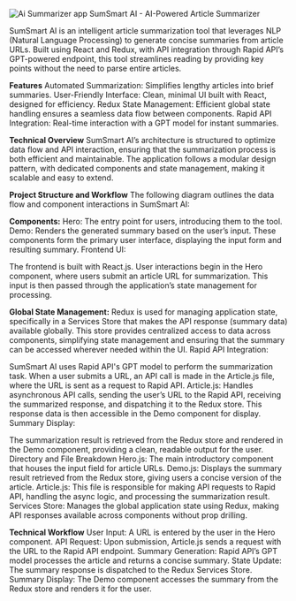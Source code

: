 ![Ai Summarizer app](https://github.com/user-attachments/assets/fedb899b-901b-45f2-9ba3-881f75c1e491)
SumSmart AI - AI-Powered Article Summarizer

SumSmart AI is an intelligent article summarization tool that leverages NLP (Natural Language Processing) to generate concise summaries from article URLs. Built using React and Redux, with API integration through Rapid API’s GPT-powered endpoint, this tool streamlines reading by providing key points without the need to parse entire articles.

**Features**
Automated Summarization: Simplifies lengthy articles into brief summaries.
User-Friendly Interface: Clean, minimal UI built with React, designed for efficiency.
Redux State Management: Efficient global state handling ensures a seamless data flow between components.
Rapid API Integration: Real-time interaction with a GPT model for instant summaries.

**Technical Overview**
SumSmart AI’s architecture is structured to optimize data flow and API interaction, ensuring that the summarization process is both efficient and maintainable. The application follows a modular design pattern, with dedicated components and state management, making it scalable and easy to extend.

**Project Structure and Workflow**
The following diagram outlines the data flow and component interactions in SumSmart AI:

**Components:**
Hero: The entry point for users, introducing them to the tool.
Demo: Renders the generated summary based on the user’s input.
These components form the primary user interface, displaying the input form and resulting summary.
Frontend UI:

The frontend is built with React.js. User interactions begin in the Hero component, where users submit an article URL for summarization. This input is then passed through the application’s state management for processing.

**Global State Management:**
Redux is used for managing application state, specifically in a Services Store that makes the API response (summary data) available globally. This store provides centralized access to data across components, simplifying state management and ensuring that the summary can be accessed wherever needed within the UI.
Rapid API Integration:

SumSmart AI uses Rapid API's GPT model to perform the summarization task. When a user submits a URL, an API call is made in the Article.js file, where the URL is sent as a request to Rapid API.
Article.js: Handles asynchronous API calls, sending the user’s URL to the Rapid API, receiving the summarized response, and dispatching it to the Redux store. This response data is then accessible in the Demo component for display.
Summary Display:

The summarization result is retrieved from the Redux store and rendered in the Demo component, providing a clean, readable output for the user.
Directory and File Breakdown
Hero.js: The main introductory component that houses the input field for article URLs.
Demo.js: Displays the summary result retrieved from the Redux store, giving users a concise version of the article.
Article.js: This file is responsible for making API requests to Rapid API, handling the async logic, and processing the summarization result.
Services Store: Manages the global application state using Redux, making API responses available across components without prop drilling.

**Technical Workflow**
User Input: A URL is entered by the user in the Hero component.
API Request: Upon submission, Article.js sends a request with the URL to the Rapid API endpoint.
Summary Generation: Rapid API’s GPT model processes the article and returns a concise summary.
State Update: The summary response is dispatched to the Redux Services Store.
Summary Display: The Demo component accesses the summary from the Redux store and renders it for the user.
